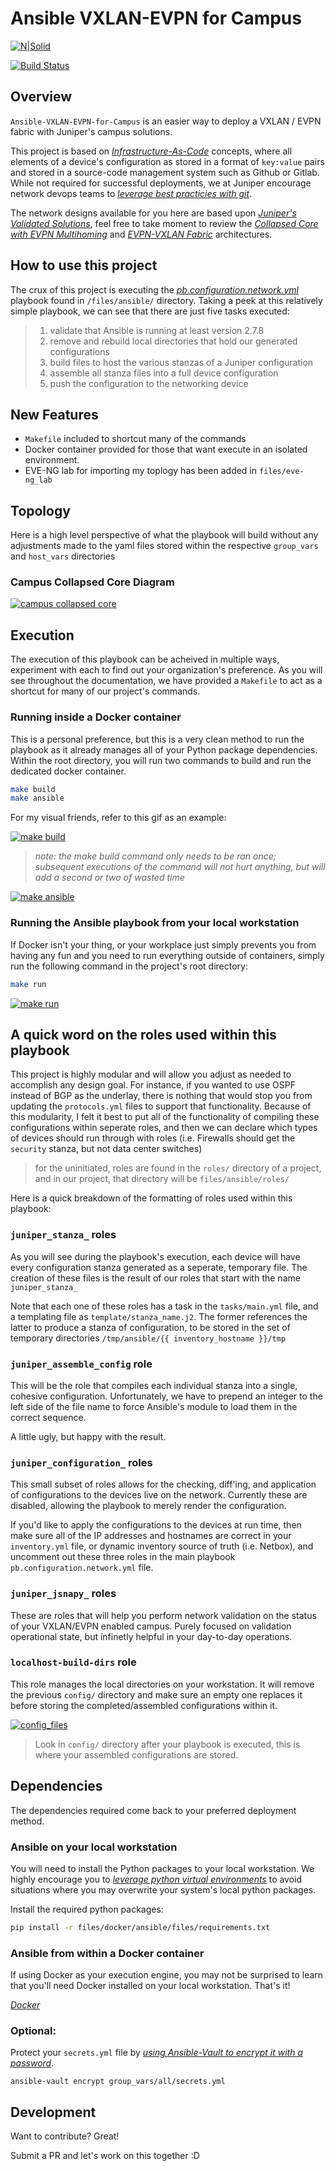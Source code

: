 # Ansible VXLAN-EVPN for Campus

[![N|Solid](https://upload.wikimedia.org/wikipedia/commons/3/31/Juniper_Networks_logo.svg)](https://www.juniper.net/documentation/solutions/en_US/campus)

[![Build Status](https://travis-ci.org/packetferret/Ansible-VXLAN-EVPN-for-Campus.svg?branch=master)](https://travis-ci.org/packetferret/Ansible-VXLAN-EVPN-for-Campus)

## Overview

`Ansible-VXLAN-EVPN-for-Campus` is an easier way to deploy a VXLAN / EVPN fabric with Juniper's campus solutions. 

This project is based on *[Infrastructure-As-Code](https://dev.to/fedekau/infrastructure-as-code-a-beginners-perspective-2l8k)* concepts, where all elements of a device's configuration as stored in a format of `key:value` pairs and stored in a source-code management system such as Github or Gitlab. While not required for successful deployments, we at Juniper encourage network devops teams to *[leverage best practicies with git](https://dev.to/bholmesdev/git-github-best-practices-for-teams-opinionated-28h7)*.

The network designs available for you here are based upon *[Juniper's Validated Solutions](https://www.juniper.net/documentation/solutions/en_US/campus)*, feel free to take moment to review the *[Collapsed Core with EVPN Multihoming](https://www.juniper.net/documentation/en_US/release-independent/nce/information-products/pathway-pages/nce/nce-182-evpn-collapsed-core-evpn-multihoming-campus-pwp.html)* and *[EVPN-VXLAN Fabric](https://www.juniper.net/documentation/en_US/release-independent/nce/information-products/pathway-pages/nce/nce-172-evpn-vxlan-campus.html)* architectures.

## How to use this project

The crux of this project is executing the *[pb.configuration.network.yml](https://github.com/packetferret/Ansible-VXLAN-EVPN-for-Campus/blob/master/files/ansible/pb.configuration.network.yml)* playbook found in `/files/ansible/` directory. Taking a peek at this relatively simple playbook, we can see that there are just five tasks executed:

>1. validate that Ansible is running at least version 2.7.8
>2. remove and rebuild local directories that hold our generated configurations
>3. build files to host the various stanzas of a Juniper configuration 
>4. assemble all stanza files into a full device configuration
>5. push the configuration to the networking device

## New Features

- `Makefile` included to shortcut many of the commands
- Docker container provided for those that want execute in an isolated environment.
- EVE-NG lab for importing my toplogy has been added in `files/eve-ng_lab` 

## Topology

Here is a high level perspective of what the playbook will build without any adjustments made to the yaml files stored within the respective `group_vars` and `host_vars` directories

### Campus Collapsed Core Diagram

[![campus collapsed core](https://github.com/packetferret/Ansible-VXLAN-EVPN-for-Campus/blob/master/files/images/campus_collapsed_core_01.png)](https://github.com/packetferret/Ansible-VXLAN-EVPN-for-Campus/blob/master/files/images/campus_collapsed_core_01.png)


## Execution

The execution of this playbook can be acheived in multiple ways, experiment with each to find out your organization's preference. As you will see throughout the documentation, we have provided a `Makefile` to act as a shortcut for many of our project's commands.

### Running inside a Docker container

This is a personal preference, but this is a very clean method to run the playbook as it already manages all of your Python package dependencies. Within the root directory, you will run two commands to build and run the dedicated docker container.

```sh
make build
make ansible
```

For my visual friends, refer to this gif as an example:

[![make build](https://github.com/packetferret/Ansible-VXLAN-EVPN-for-Campus/blob/master/files/images/make_build.gif)](https://github.com/packetferret/Ansible-VXLAN-EVPN-for-Campus/blob/master/files/images/make_build.gif)


> *note: the make build command only needs to be ran once; subsequent executions of the command will not hurt anything, but will add a second or two of wasted time*


[![make ansible](https://github.com/packetferret/Ansible-VXLAN-EVPN-for-Campus/blob/master/files/images/make_ansible.gif)](https://github.com/packetferret/Ansible-VXLAN-EVPN-for-Campus/blob/master/files/images/make_ansible.gif)

### Running the Ansible playbook from your local workstation

If Docker isn't your thing, or your workplace just simply prevents you from having any fun and you need to run everything outside of containers, simply run the following command in the project's root directory:

```sh
make run
```

[![make run](https://github.com/packetferret/Ansible-VXLAN-EVPN-for-Campus/blob/master/files/images/make_run.gif)](https://github.com/packetferret/Ansible-VXLAN-EVPN-for-Campus/blob/master/files/images/make_run.gif)

## A quick word on the roles used within this playbook

This project is highly modular and will allow you adjust as needed to accomplish any design goal. For instance, if you wanted to use OSPF instead of BGP as the underlay, there is nothing that would stop you from updating the `protocols.yml` files to support that functionality. Because of this modularity, I felt it best to put all of the functionality of compiling these configurations within seperate roles, and then we can declare which types of devices should run through with roles (i.e. Firewalls should get the `security` stanza, but not data center switches)

> for the uninitiated, roles are found in the `roles/` directory of a project, and in our project, that directory will be `files/ansible/roles/`

Here is a quick breakdown of the formatting of roles used within this playbook:

### `juniper_stanza_` roles

As you will see during the playbook's execution, each device will have every configuration stanza generated as a seperate, temporary file. The creation of these files is the result of our roles that start with the name `juniper_stanza_`

Note that each one of these roles has a task in the `tasks/main.yml` file, and a templating file as `template/stanza_name.j2`. The former references the latter to produce a stanza of configuration, to be stored in the set of temporary directories `/tmp/ansible/{{ inventory_hostname }}/tmp`

### `juniper_assemble_config` role

This will be the role that compiles each individual stanza into a single, cohesive configuration. Unfortunately, we have to prepend an integer to the left side of the file name to force Ansible's module to load them in the correct sequence.

A little ugly, but happy with the result.

### `juniper_configuration_` roles

This small subset of roles allows for the checking, diff'ing, and application of configurations to the devices live on the network. Currently these are disabled, allowing the playbook to merely render the configuration.

If you'd like to apply the configurations to the devices at run time, then make sure all of the IP addresses and hostnames are correct in your `inventory.yml` file, or dynamic inventory source of truth (i.e. Netbox), and uncomment out these three roles in the main playbook `pb.configuration.network.yml` file.

### `juniper_jsnapy_` roles

These are roles that will help you perform network validation on the status of your VXLAN/EVPN enabled campus. Purely focused on validation operational state, but infinetly helpful in your day-to-day operations.

### `localhost-build-dirs` role

This role manages the local directories on your workstation. It will remove the previous `config/` directory and make sure an empty one replaces it before storing the completed/assembled configurations within it.

[![config_files](https://github.com/packetferret/Ansible-VXLAN-EVPN-for-Campus/blob/master/files/images/config_files.gif)](https://github.com/packetferret/Ansible-VXLAN-EVPN-for-Campus/blob/master/files/images/config_files.gif)

> Look in `config/` directory after your playbook is executed, this is where your assembled configurations are stored.

## Dependencies

The dependencies required come back to your preferred deployment method.

### Ansible on your local workstation

You will need to install the Python packages to your local workstation. We highly encourage you to *[leverage python virtual environments](https://realpython.com/python-virtual-environments-a-primer/)* to avoid situations where you may overwrite your system's local python packages.

Install the required python packages:

```sh
pip install -r files/docker/ansible/files/requirements.txt
```

### Ansible from within a Docker container

If using Docker as your execution engine, you may not be surprised to learn that you'll need Docker installed on your local workstation. That's it!

*[Docker](https://docs.docker.com/get-docker/)*


### Optional:

Protect your `secrets.yml` file by *[using Ansible-Vault to encrypt it with a password](https://docs.ansible.com/ansible/latest/user_guide/vault.html)*.

`ansible-vault encrypt group_vars/all/secrets.yml`

## Development

Want to contribute? Great!

Submit a PR and let's work on this together :D
